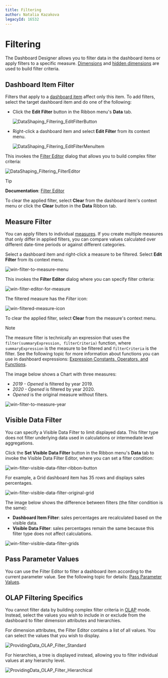 ```yaml
---
title: Filtering
author: Natalia Kazakova
legacyId: 16532
---
```

# Filtering
The Dashboard Designer allows you to filter data in the dashboard items or apply filters to a specific measure. [Dimensions](../binding-dashboard-items-to-data/binding-dashboard-items-to-data.md) and [hidden dimensions](../binding-dashboard-items-to-data/hidden-data-items.md) are used to build filter criteria.

## Dashboard Item Filter

Filters that apply to a [dashboard item](../dashboard-item-settings.md) affect only this item. To add filters, select the target dashboard item and do one of the following:

* Click the **Edit Filter** button in the Ribbon menu's **Data** tab. 
	
	![DataShaping_Filtering_EditFilterButton](../../../images/datashaping_filtering_editfilterbutton19368.png)
* Right-click a dashboard item and select **Edit Filter** from its context menu.
	
	![DataShaping_Filtering_EditFilterMenuItem](../../../images/datashaping_filtering_editfiltermenuitem19369.png)

This invokes the [Filter Editor](../../../../interface-elements-for-desktop/articles/filter-editor/filter-data-via-the-filter-editor.md) dialog that allows you to build complex filter criteria:

![DataShaping_Filtering_FilterEditor](../../../images/datashaping_filtering_filtereditor19370.png)

> [!Tip]
> **Documentation**: [Filter Editor](../../../../interface-elements-for-desktop/articles/filter-editor/filter-data-via-the-filter-editor.md) 

To clear the applied filter, select **Clear** from the dashboard item's context menu or click the **Clear** button in the **Data** Ribbon tab.

## Measure Filter

You can apply filters to individual [measures](../binding-dashboard-items-to-data/binding-dashboard-items-to-data.md). If you create multiple measures that only differ in applied filters, you can compare values calculated over different date-time periods or against different categories.

Select a dashboard item and right-click a measure to be filtered. Select **Edit Filter** from its context menu.

![win-filter-to-measure-menu](../../../images/win-filter-to-measure-menu.png)

This invokes the **Filter Editor** dialog where you can specify filter criteria:

![win-filter-editor-for-measure](../../../images/win-filter-editor-for-measure.png)

The filtered measure has the _Filter_ icon:

![win-filtered-measure-icon](../../../images/win-filtered-measure-icon.png)

To clear the applied filter, select **Clear** from the measure's context menu.

> [!Note]
> The measure filter is technically an expression that uses the `filter(summaryExpression, filterCriteria)` function, where `summaryExpression` is the measure to be filtered and `filterCriteria` is the filter. See the following topic for more information about functions you can use in dashboard expressions: [Expression Constants, Operators, and Functions](../data-analysis/expression-constants-operators-and-functions.md).

The image below shows a Chart with three measures:  
 
- _2019 - Opened_ is filtered by year 2019.
- _2020 - Opened_ is filtered by year 2020.
- _Opened_ is the original measure without filters.

![win-filter-to-measure-year](../../../images/win-filter-to-measure-year.png)

## Visible Data Filter

You can specify a Visible Data Filter to limit displayed data. This filter type does not filter underlying data used in calculations or intermediate level aggregations.


Click the **Set Visible Data Filter** button in the Ribbon menu's **Data** tab to invoke the Visible Data Filter Editor, where you can set a filter condition:

![win-filter-visible-data-filter-ribbon-button](../../../images/win-filter-visible-data-filter-ribbon-button.png)

For example, a Grid dashboard item has 35 rows and displays sales percentages.

![win-filter-visible-data-filter-original-grid](../../../images/win-filter-visible-data-filter-original-grid.png)

The image below shows the difference between filters (the filter condition is the same): 

- **Dashboard Item Filter**: sales percentages are recalculated based on the visible data.
- **Visible Data Filter**: sales percentages remain the same because this filter type does not affect calculations.

![win-filter-visible-data-filter-grids](../../../images/win-filter-visible-data-filter-grids.png)

## Pass Parameter Values
You can use the Filter Editor to filter a dashboard item according to the current parameter value. See the following topic for details: [Pass Parameter Values](../data-analysis/using-dashboard-parameters/passing-parameter-values.md).

## OLAP Filtering Specifics
You cannot filter data by building complex filter criteria in [OLAP](../binding-dashboard-items-to-data/binding-dashboard-items-to-data-in-olap-mode.md) mode. Instead, select the values you wish to include in or exclude from the dashboard to filter dimension attributes and hierarchies.

For dimension attributes, the Filter Editor contains a list of all values. You can select the values that you wish to display.

![ProvidingData_OLAP_Filter_Standard](../../../images/img19755.png)

For hierarchies, a tree is displayed instead, allowing you to filter individual values at any hierarchy level.

![ProvidingData_OLAP_Filter_Hierarchical](../../../images/img19754.png) 
